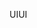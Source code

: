 <span data-ttu-id="a1567-101">UI</span><span class="sxs-lookup"><span data-stu-id="a1567-101">UI</span></span>